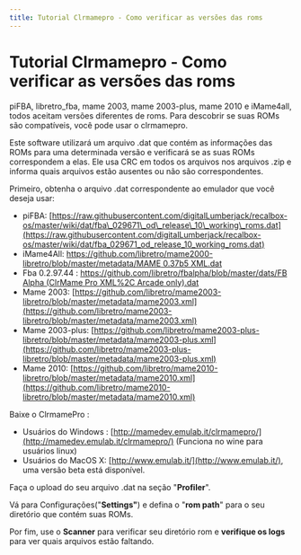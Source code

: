 ```yaml
---
title: Tutorial Clrmamepro - Como verificar as versões das roms
---
```


# Tutorial Clrmamepro - Como verificar as versões das roms

piFBA, libretro\_fba, mame 2003, mame 2003-plus, mame 2010 e iMame4all, todos aceitam versões diferentes de roms. Para descobrir se suas ROMs são compatíveis, você pode usar o clrmamepro.

Este software utilizará um arquivo .dat que contém as informações das ROMs para uma determinada versão e verificará se as suas ROMs correspondem a elas. Ele usa CRC em todos os arquivos nos arquivos .zip e informa quais arquivos estão ausentes ou não são correspondentes.

Primeiro, obtenha o arquivo .dat correspondente ao emulador que você deseja usar:

* piFBA: [https://raw.githubusercontent.com/digitalLumberjack/recalbox-os/master/wiki/dat/fba\_029671\_od\_release\_10\_working\_roms.dat](https://raw.githubusercontent.com/digitalLumberjack/recalbox-os/master/wiki/dat/fba_029671_od_release_10_working_roms.dat)
* iMame4All: [https://github.com/libretro/mame2000-libretro/blob/master/metadata/MAME 0.37b5 XML.dat](https://github.com/libretro/mame2000-libretro/blob/master/metadata/MAME%200.37b5%20XML.dat)
* Fba 0.2.97.44 : [https://github.com/libretro/fbalpha/blob/master/dats/FB Alpha \(ClrMame Pro XML%2C Arcade only\).dat](https://github.com/libretro/fbalpha/blob/master/dats/FB%20Alpha%20%28ClrMame%20Pro%20XML%2C%20Arcade%20only%29.dat)
* Mame 2003: [https://github.com/libretro/mame2003-libretro/blob/master/metadata/mame2003.xml](https://github.com/libretro/mame2003-libretro/blob/master/metadata/mame2003.xml) 
* Mame 2003-plus: [https://github.com/libretro/mame2003-plus-libretro/blob/master/metadata/mame2003-plus.xml](https://github.com/libretro/mame2003-plus-libretro/blob/master/metadata/mame2003-plus.xml)
* Mame 2010: [https://github.com/libretro/mame2010-libretro/blob/master/metadata/mame2010.xml](https://github.com/libretro/mame2010-libretro/blob/master/metadata/mame2010.xml)

Baixe o ClrmamePro :

* Usuários do Windows : [http://mamedev.emulab.it/clrmamepro/](http://mamedev.emulab.it/clrmamepro/) \(Funciona no wine para usuários linux\)
* Usuários do MacOS X: [http://www.emulab.it/](http://www.emulab.it/), uma versão beta está disponível.

Faça o upload do seu arquivo .dat na seção "**Profiler**".

Vá para Configurações\("**Settings"**\) e defina o "**rom path**" para o seu diretório que contém suas ROMs.

Por fim, use o **Scanner** para verificar seu diretório rom e **verifique os logs** para ver quais arquivos estão faltando.

